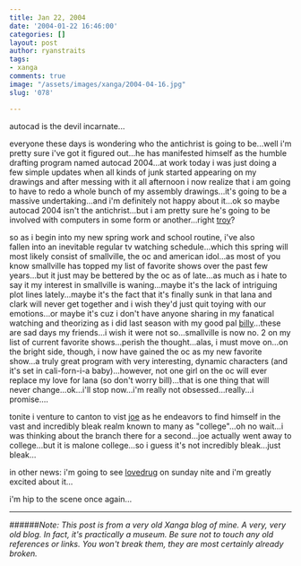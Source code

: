 ```yaml
---
title: Jan 22, 2004
date: '2004-01-22 16:46:00'
categories: []
layout: post
author: ryanstraits
tags:
- xanga
comments: true
image: "/assets/images/xanga/2004-04-16.jpg"
slug: '078'

---
```

autocad is the devil incarnate...

<!-- break -->

everyone these days is wondering who the antichrist is going to be...well i'm pretty sure i've got it figured out...he has manifested himself as the humble drafting program named autocad 2004...at work today i was just doing a few simple updates when all kinds of junk started appearing on my drawings and after messing with it all afternoon i now realize that i am going to have to redo a whole bunch of my assembly drawings...it's going to be a massive undertaking...and i'm definitely not happy about it...ok so maybe autocad 2004 isn't the antichrist...but i am pretty sure he's going to be involved with computers in some form or another...right <a href="http://www.xanga.com/abertroyle" target="_blank">troy</a>?

so as i begin into my new spring work and school routine, i've also fallen into an inevitable regular tv watching schedule...which this spring will most likely consist of smallville, the oc and american idol...as most of you know smallville has topped my list of favorite shows over the past few years...but it just may be bettered by the oc as of late...as much as i hate to say it my interest in smallville is waning...maybe it's the lack of intriguing plot lines lately...maybe it's the fact that it's finally sunk in that lana and clark will never get together and i wish they'd just quit toying with our emotions...or maybe it's cuz i don't have anyone sharing in my fanatical watching and theorizing as i did last season with my good pal <a href="http://www.xanga.com/unsubscribe" target="_blank">billy</a>...these are sad days my friends...i wish it were not so...smallville is now no. 2 on my list of current favorite shows...perish the thought...alas, i must move on...on the bright side, though, i now have gained the oc as my new favorite show...a truly great program with very interesting, dynamic characters (and it's set in cali-forn-i-a baby)...however, not one girl on the oc will ever replace my love for lana (so don't worry bill)...that is one thing that will never change...ok...i'll stop now...i'm really not obsessed...really...i promise....

tonite i venture to canton to vist <a href="http://www.xanga.com/averagejoe" target="_blank">joe</a> as he endeavors to find himself in the vast and incredibly bleak realm known to many as "college"...oh no wait...i was thinking about the branch there for a second...joe actually went away to college...but it is malone college...so i guess it's not incredibly bleak...just bleak...

in other news: i'm going to see <a href="http://www.lovedrugmusic.com" target="_blank">lovedrug</a> on sunday nite and i'm greatly excited about it...

i'm hip to the scene once again...

---

######*Note: This post is from a very old Xanga blog of mine. A very, very old blog. In fact, it's practically a museum. Be sure not to touch any old references or links. You won't break them, they are most certainly already broken.*